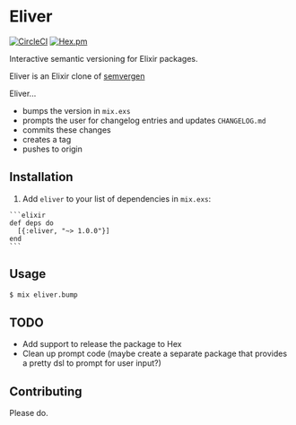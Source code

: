 # Eliver

[![CircleCI](https://circleci.com/gh/glasnoster/eliver.svg?style=svg)](https://circleci.com/gh/glasnoster/eliver)
[![Hex.pm](https://img.shields.io/hexpm/v/eliver.svg?style=flat-square)](https://hex.pm/packages/eliver)

Interactive semantic versioning for Elixir packages.

Eliver is an Elixir clone of [semvergen](https://github.com/brendon9x/semvergen)

Eliver...
* bumps the version in `mix.exs`
* prompts the user for changelog entries and updates `CHANGELOG.md`
* commits these changes
* creates a tag
* pushes to origin

## Installation

  1. Add `eliver` to your list of dependencies in `mix.exs`:

    ```elixir
    def deps do
      [{:eliver, "~> 1.0.0"}]
    end
    ```

## Usage

```bash
$ mix eliver.bump
```

## TODO

* Add support to release the package to Hex
* Clean up prompt code (maybe create a separate package that provides a pretty dsl to prompt for user input?)

## Contributing

Please do.
